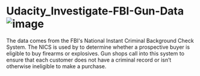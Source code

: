 # Udacity_Investigate-FBI-Gun-Data ![image](https://user-images.githubusercontent.com/112290483/218802936-f685faac-6483-4000-9567-6c0d4384737d.png)

The data comes from the FBI's National Instant Criminal Background Check System. The NICS is used by to determine whether a prospective buyer is eligible to buy firearms or explosives. Gun shops call into this system to ensure that each customer does not have a criminal record or isn’t otherwise ineligible to make a purchase.
